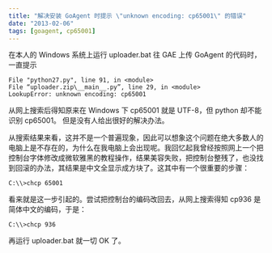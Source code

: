 ```yaml
---
title: "解决安装 GoAgent 时提示 \"unknown encoding: cp65001\" 的错误"
date: "2013-02-06"
tags: [goagent, cp65001]
---
```


在本人的 Windows 系统上运行 uploader.bat 往 GAE 上传 GoAgent 的代码时，一直提示

	File "python27.py", line 91, in <module>
	File “uploader.zip\__main__.py”, line 29, in <module>
	LookupError: unknown encoding: cp65001

从网上搜索后得知原来在 Windows 下 cp65001 就是 UTF-8，但 python 却不能识别 cp65001。 但是没有人给出很好的解决办法。

从搜索结果来看，这并不是一个普遍现象，因此可以想象这个问题在绝大多数人的电脑上是不存在的，为什么在我电脑上会出现呢。我回忆起我曾经按照网上一个把控制台字体修改成微软雅黑的教程操作，结果美容失败，把控制台整残了，也没找到回滚的办法，其结果是中文全显示成方块了。这其中有一个很重要的步骤：

	C:\\>chcp 65001

看来就是这一步引起的。尝试把控制台的编码改回去，从网上搜索得知 cp936 是简体中文的编码，于是：

	C:\\>chcp 936

再运行 uploader.bat 就一切 OK 了。
